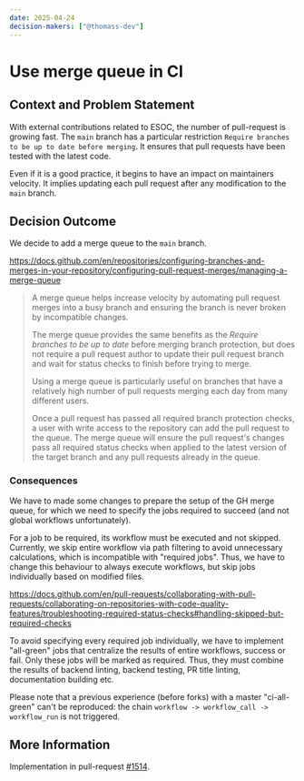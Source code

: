 ```yaml
---
date: 2025-04-24
decision-makers: ["@thomass-dev"]
---
```


# Use merge queue in CI

## Context and Problem Statement

With external contributions related to ESOC, the number of pull-request is growing fast.
The `main` branch has a particular restriction `Require branches to be up to date before
merging`. It ensures that pull requests have been tested with the latest code.

Even if it is a good practice, it begins to have an impact on maintainers velocity. It
implies updating each pull request after any modification to the `main` branch.

## Decision Outcome

We decide to add a merge queue to the `main` branch.

https://docs.github.com/en/repositories/configuring-branches-and-merges-in-your-repository/configuring-pull-request-merges/managing-a-merge-queue

> A merge queue helps increase velocity by automating pull request merges into a busy
> branch and ensuring the branch is never broken by incompatible changes.
>
> The merge queue provides the same benefits as the *Require branches to be up to date*
> before merging branch protection, but does not require a pull request author to update
> their pull request branch and wait for status checks to finish before trying to merge.
>
> Using a merge queue is particularly useful on branches that have a relatively high
> number of pull requests merging each day from many different users.
>
> Once a pull request has passed all required branch protection checks, a user with
> write access to the repository can add the pull request to the queue. The merge queue
> will ensure the pull request's changes pass all required status checks when applied to
> the latest version of the target branch and any pull requests already in the queue.

### Consequences

We have to made some changes to prepare the setup of the GH merge queue, for which we
need to specify the jobs required to succeed (and not global workflows unfortunately).

For a job to be required, its workflow must be executed and not skipped. Currently, we
skip entire workflow via path filtering to avoid unnecessary calculations, which is
incompatible with "required jobs". Thus, we have to change this behaviour to always
execute workflows, but skip jobs individually based on modified files.

https://docs.github.com/en/pull-requests/collaborating-with-pull-requests/collaborating-on-repositories-with-code-quality-features/troubleshooting-required-status-checks#handling-skipped-but-required-checks

To avoid specifying every required job individually, we have to implement "all-green"
jobs that centralize the results of entire workflows, success or fail. Only these jobs
will be marked as required. Thus, they must combine the results of backend linting,
backend testing, PR title linting, documentation building etc.

Please note that a previous experience (before forks) with a master "ci-all-green" can't
be reproduced: the chain `workflow -> workflow_call -> workflow_run` is not triggered.

## More Information

Implementation in pull-request [#1514](https://github.com/probabl-ai/skore/pull/1514).
